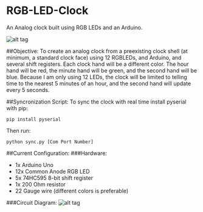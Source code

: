 # RGB-LED-Clock
An Analog clock built using RGB LEDs and an Arduino.

![alt tag](https://github.com/mdw7326/RGB-LED-Clock/blob/master/RGB-LED-Clock.jpg)

##Objective:
To create an analog clock from a preexisting clock shell (at minimum, a standard clock face) using 12 RGBLEDs, and Arduino, and several shift registers.  Each clock hand will be a different color.  The hour hand will be red, the minute hand will be green, and the second hand will be blue.  Because I am only using 12 LEDs, the clock will be limited to telling time to the nearest 5 minutes of an hour, and the second hand will update every 5 seconds.

##Syncronization Script:
To sync the clock with real time install pyserial with pip:
```
pip install pyserial
```
Then run:
```
python sync.py [Com Port Number]
```

##Current Configuration:
###Hardware:
- 1x Arduino Uno
- 12x Common Anode RGB LED
- 5x 74HC595 8-bit shift register
- 1x 200 Ohm resistor
- 22 Gauge wire (different colors is preferable)

###Circuit Diagram:
![alt tag](https://github.com/mdw7326/RGB-LED-Clock/blob/master/Circuit_Diagram.png)

